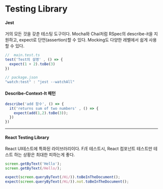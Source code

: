 # Testing Library

#### Jest

거의 모든 것을 갖춘 테스팅 도구이다. Mocha와 Chai처럼 RSpec의 describe-it을 지원하고, expect로 단언(assertion)할 수 있다. Mocking도 다양한 레벨에서 쉽게 사용할 수 있다.

```javascript
//  main.test.ts
test('Test의 설명' , () => {
  expect(1 + 2).toBe(3)
})
```

```javascript
// package.json
"watch:test" : "jest --watchAll"
```

#### Describe-Context-It 패턴

```javascript
describe('add 함수', () => {
  it('returns sum of two numbers' , () => {
    expect(add(1,2).toBe(3));
  })
})
```

***

#### React Testing Library

React UI테스트에 특화된 라이브러리이다. F/E 테스트시, React 컴포넌트 테스트만 테스트 하는 상황은 최대한 피하는게 좋다.

```javascript
screen.getByText('Hello');
screen.getByText(/Hello/);

expect(screen.queryByText(/Hi/)).toBeInTheDocument();
expect(screen.queryByText(/Hi/)).not.toBeInTheDocument();
```

